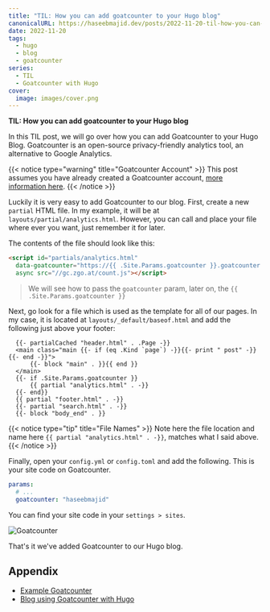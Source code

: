 ```yaml
---
title: "TIL: How you can add goatcounter to your Hugo blog"
canonicalURL: https://haseebmajid.dev/posts/2022-11-20-til-how-you-can-add-goatcounter-to-your-hugo-blog/
date: 2022-11-20
tags:
  - hugo
  - blog
  - goatcounter
series:
  - TIL
  - Goatcounter with Hugo
cover:
  image: images/cover.png
---
```

**TIL: How you can add goatcounter to your Hugo blog**

In this TIL post, we will go over how you can add Goatcounter to your Hugo Blog.
Goatcounter is an open-source privacy-friendly analytics tool, an alternative
to Google Analytics.

{{< notice type="warning" title="Goatcounter Account"  >}}
This post assumes you have already created a Goatcounter account,
[more information here](https://www.goatcounter.com/).
{{< /notice >}}

Luckily it is very easy to add Goatcounter to our blog. First, create a new `partial` HTML file. In my example, it will be at `layouts/partial/analytics.html`. However, you can call and place your file where ever you want, just remember it for later.

The contents of the file should look like this:

```html
<script id="partials/analytics.html" 
  data-goatcounter="https://{{ .Site.Params.goatcounter }}.goatcounter.com/count"
  async src="//gc.zgo.at/count.js"></script>
```

> We will see how to pass the `goatcounter` param, later on, the `{{ .Site.Params.goatcounter }}`

Next, go look for a file which is used as the template for all of our pages.
In my case, it is located at `layouts/_default/baseof.html` and add the
following just above your footer:

```go-html-template {hl_lines=["5-7"]}
  {{- partialCached "header.html" . .Page -}}
  <main class="main {{- if (eq .Kind `page`) -}}{{- print " post" -}}{{- end -}}">
      {{- block "main" . }}{{ end }}
  </main>
  {{- if .Site.Params.goatcounter }}
      {{ partial "analytics.html" . -}}
  {{- end}}
  {{ partial "footer.html" . -}}
  {{- partial "search.html" . -}}
  {{- block "body_end" . }}
```

{{< notice type="tip" title="File Names"  >}}
Note here the file location and name here `{{ partial "analytics.html" . -}}`, matches what I said above.
{{< /notice >}}

Finally, open your `config.yml` or `config.toml` and add the following. This is your site code on Goatcounter.

```yaml
params:
  # ...
  goatcounter: "haseebmajid"
```

You can find your site code in your `settings > sites`.

![Goatcounter](images/goatcounter.png)

That's it we've added Goatcounter to our Hugo blog.

## Appendix

- [Example Goatcounter](https://stats.haseebmajid.dev/)
- [Blog using Goatcounter with Hugo](https://gitlab.com/hmajid2301/blog/-/tree/ea855a0c897e6238a6642507abb6ad92bd66e2c9)